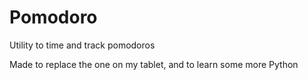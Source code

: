 Pomodoro
========
Utility to time and track pomodoros

Made to replace the one on my tablet, and to learn some more Python
